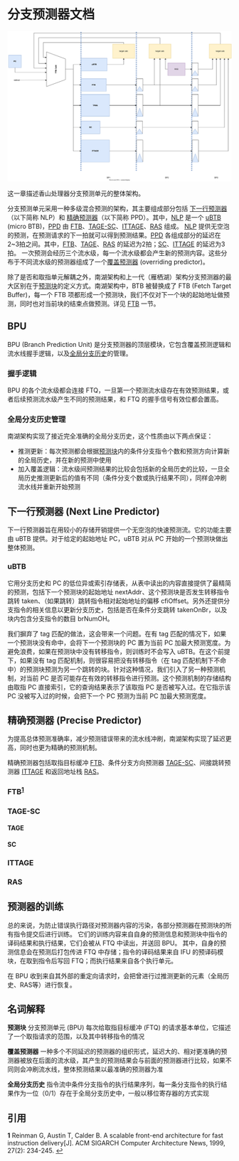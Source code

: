 # 分支预测器文档
![bpu](../figs/bpu.svg)


这一章描述香山处理器分支预测单元的整体架构。

<!-- 南湖架构采取了一种分支预测和指令缓存解耦的取指架构，分支预测单元提供取指请求，写入一个队列，该队列将其发往取指单元，送入指令缓存。 -->
分支预测单元采用一种多级混合预测的架构，其主要组成部分包括 [下一行预测器](#next-line-predictor)（以下简称 NLP）和 [精确预测器](#precise-predictor)（以下简称 PPD）。其中，[NLP](#next-line-predictor) 是一个 [uBTB](#ubtb) (micro BTB)，[PPD](#precise-predictor) 由 [FTB](#ftb1)、[TAGE-SC](#tage-sc)、[ITTAGE](#ittage)、[RAS](#ras) 组成。
[NLP](#next-line-predictor) 提供无空泡的预测，在预测请求的下一拍就可以得到预测结果。[PPD](#precise-predictor) 各组成部分的延迟在2~3拍之间。其中，[FTB](#ftb1)、[TAGE](#tage)、[RAS](#ras) 的延迟为2拍；[SC](#sc)、[ITTAGE](#ittage) 的延迟为3拍。
一次预测会经历三个流水级，每一个流水级都会产生新的预测内容。这些分布于不同流水级的预测器组成了一个[覆盖预测器](#overriding-predictor) (overriding predictor)。

除了是否和取指单元解耦之外，南湖架构和上一代（雁栖湖）架构分支预测器的最大区别在于[预测块](#pred-block)的定义方式。南湖架构中，BTB 被替换成了 FTB (Fetch Target Buffer)，每一个 FTB 项都形成一个预测块，我们不仅对下一个块的起始地址做预测，同时也对当前块的结束点做预测。详见 [FTB](#ftb1) 一节。

## BPU
BPU (Branch Prediction Unit) 是分支预测器的顶层模块，它包含覆盖预测逻辑和流水线握手逻辑，以及[全局分支历史](#global-history)的管理。

### 握手逻辑
BPU 的各个流水级都会连接 FTQ，一旦第一个预测流水级存在有效预测结果，或者后续预测流水级产生不同的预测结果，和 FTQ 的握手信号有效位都会置高。

### 全局分支历史管理
南湖架构实现了接近完全准确的全局分支历史，这个性质由以下两点保证：

- 推测更新：每次预测都会根据[预测块](#pred-block)内的条件分支指令个数和预测方向计算新的全局历史，并在新的预测中使用
- 加入覆盖逻辑：流水级间预测结果的比较会包括新的全局历史的比较，一旦全局历史推测更新后的值有不同（条件分支个数或执行结果不同），同样会冲刷流水线并重新开始预测

## 下一行预测器 (Next Line Predictor)
下一行预测器旨在用较小的存储开销提供一个无空泡的快速预测流。它的功能主要由 uBTB 提供。对于给定的起始地址 PC，uBTB 对从 PC 开始的一个预测块做出整体预测。

### uBTB
它用分支历史和 PC 的低位异或索引存储表，从表中读出的内容直接提供了最精简的预测，包括下一个预测块的起始地址 nextAddr、这个预测块是否发生转移指令跳转 taken、（如果跳转）跳转指令相对起始地址的偏移 cfiOffset。另外还提供分支指令的相关信息以更新分支历史，包括是否在条件分支跳转 takenOnBr，以及块内包含分支指令的数目 brNumOH。

我们摒弃了 tag 匹配的做法，这会带来一个问题。在有 tag 匹配的情况下，如果一个预测块没有命中，会将下一个预测块的 PC 置为当前 PC 加最大预测宽度。为避免浪费，如果在预测块中没有转移指令，则训练时不会写入 uBTB。在这个前提下，如果没有 tag 匹配机制，则很容易把没有转移指令（在 tag 匹配机制下不命中）的预测块预测为另一个跳转的块。针对这种情况，我们引入了另一种预测机制，对当前 PC 是否可能存在有效的转移指令进行预测。这个预测机制的存储结构由取指 PC 直接索引，它的查询结果表示了该取指 PC 是否被写入过。在它指示该 PC 没被写入过的时候，会把下一个 PC 预测为当前 PC 加最大预测宽度。

## 精确预测器 (Precise Predictor)
为提高总体预测准确率，减少预测错误带来的流水线冲刷，南湖架构实现了延迟更高，同时也更为精确的预测机制。

精确预测器包括取指目标缓冲 [FTB](#ftb1)、条件分支方向预测器 [TAGE-SC](#tage-sc)、间接跳转预测器 [ITTAGE](#ittage) 和返回地址栈 [RAS](#ras)。


### FTB<sup id="ftbcitep">[1](#ftbcite)</sup>

### TAGE-SC
#### TAGE

#### SC

### ITTAGE

### RAS

<h2 id=predictor-update>预测器的训练</h2>
总的来说，为防止错误执行路径对预测器内容的污染，各部分预测器在预测块的所有指令提交后进行训练。
它们的训练内容来自自身的预测信息和预测块中指令的译码结果和执行结果，它们会被从 FTQ 中读出，并送回 BPU。
其中，自身的预测信息会在预测后打包传进 FTQ 中存储；指令的译码结果来自 IFU 的预译码模块，在取到指令后写回 FTQ；而执行结果来自各个执行单元。

在 BPU 收到来自其外部的重定向请求时，会把曾进行过推测更新的元素（全局历史、RAS等）进行恢复。

## 名词解释

<b id="pred-block">预测块</b> 分支预测单元 (BPU) 每次给取指目标缓冲 (FTQ) 的请求基本单位，它描述了一个取指请求的范围，以及其中转移指令的情况

<b id="overriding-predictor">覆盖预测器</b> 一种多个不同延迟的预测器的组织形式，延迟大的、相对更准确的预测器被放在后面的流水级，其产生的预测结果会与前面的预测器进行比较，如果不同则会冲刷流水线，整体预测结果以最准确的预测器为准

<b id="global-history">全局分支历史</b> 指令流中条件分支指令的执行结果序列，每一条分支指令的执行结果作为一位（0/1）存在于全局分支历史中，一般以移位寄存器的方式实现

## 引用
<b id="ftbcite">1</b> Reinman G, Austin T, Calder B. A scalable front-end architecture for fast instruction delivery[J]. ACM SIGARCH Computer Architecture News, 1999, 27(2): 234-245. [↩](#ftbcitep)